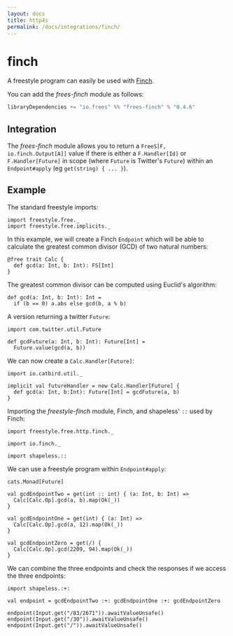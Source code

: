 ```yaml
---
layout: docs
title: http4s
permalink: /docs/integrations/finch/
---
```


# finch

A freestyle program can easily be used with [Finch](https://finagle.github.io/finch/).

You can add the _frees-finch_ module as follows:

[comment]: # (Start Replace)

```scala
libraryDependencies += "io.frees" %% "frees-finch" % "0.4.6"
```

[comment]: # (End Replace)

## Integration

The _frees-finch_ module allows you to return a `FreeS[F, io.finch.Output[A]]` value if there is either a `F.Handler[Id]` or `F.Handler[Future]` in scope (where `Future` is Twitter's `Future`) within an `Endpoint#apply` (eg `get(string) { ... }`).

## Example

The standard freestyle imports:

```tut:silent
import freestyle.free._
import freestyle.free.implicits._
```

In this example, we will create a Finch `Endpoint` which will be able to calculate the greatest common divisor (GCD) of two natural numbers:

```tut:book
@free trait Calc {
  def gcd(a: Int, b: Int): FS[Int]
}
```

The greatest common divisor can be computed using Euclid's algorithm:

```tut:book
def gcd(a: Int, b: Int): Int =
  if (b == 0) a.abs else gcd(b, a % b)
```

A version returning a twitter `Future`:

```tut:book
import com.twitter.util.Future

def gcdFuture(a: Int, b: Int): Future[Int] =
  Future.value(gcd(a, b))
```

We can now create a `Calc.Handler[Future]`:

```tut:book
import io.catbird.util._

implicit val futureHandler = new Calc.Handler[Future] {
  def gcd(a: Int, b:Int): Future[Int] = gcdFuture(a, b)
}
```

Importing the _freestyle-finch_ module, Finch, and shapeless' `::` used by Finch:

```tut:silent
import freestyle.free.http.finch._

import io.finch._

import shapeless.::
```

We can use a freestyle program within `Endpoint#apply`:

```tut:book
cats.Monad[Future]

val gcdEndpointTwo = get(int :: int) { (a: Int, b: Int) =>
  Calc[Calc.Op].gcd(a, b).map(Ok(_))
}

val gcdEndpointOne = get(int) { (a: Int) =>
  Calc[Calc.Op].gcd(a, 12).map(Ok(_))
}

val gcdEndpointZero = get(/) {
  Calc[Calc.Op].gcd(2209, 94).map(Ok(_))
}
```

We can combine the three endpoints and check the responses if we access the three endpoints:

```tut:book
import shapeless.:+:

val endpoint = gcdEndpointTwo :+: gcdEndpointOne :+: gcdEndpointZero

endpoint(Input.get("/83/2671")).awaitValueUnsafe()
endpoint(Input.get("/30")).awaitValueUnsafe()
endpoint(Input.get("/")).awaitValueUnsafe()
```
